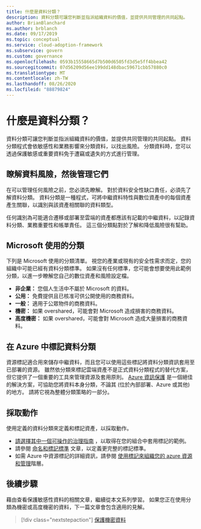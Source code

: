 ```yaml
---
title: 什麼是資料分類？
description: 資料分類可讓您判斷並指派組織資料的價值，並提供共同管理的共同起點。
author: BrianBlanchard
ms.author: brblanch
ms.date: 09/17/2019
ms.topic: conceptual
ms.service: cloud-adoption-framework
ms.subservice: govern
ms.custom: governance
ms.openlocfilehash: 0593b15558665d7b500d6505fd3d5e5ff4bbea42
ms.sourcegitcommit: 07d56209d56ee199dd148dbac59671cbb57880c0
ms.translationtype: MT
ms.contentlocale: zh-TW
ms.lasthandoff: 08/26/2020
ms.locfileid: "88879824"
---
```

# <a name="what-is-data-classification"></a>什麼是資料分類？

資料分類可讓您判斷並指派組織資料的價值，並提供共同管理的共同起點。 資料分類程式會依敏感性和業務影響來分類資料，以找出風險。 分類資料時，您可以透過保護敏感或重要資料免于遭竊或遺失的方式進行管理。

## <a name="understand-data-risks-then-manage-them"></a>瞭解資料風險，然後管理它們

在可以管理任何風險之前，您必須先瞭解。 對於資料安全性缺口責任，必須先了解資料分類。 資料分類是一種程式，可將中繼資料特性與數位資產中的每個資產產生關聯，以識別與該資產相關聯的資料類型。

任何識別為可能適合遷移或部署至雲端的資產都應該有記載的中繼資料，以記錄資料分類、業務重要性和帳單責任。 這三個分類點對於了解和降低風險很有幫助。

## <a name="classifications-microsoft-uses"></a>Microsoft 使用的分類

下列是 Microsoft 使用的分類清單。 視您的產業或現有的安全性需求而定，您的組織中可能已經有資料分類標準。 如果沒有任何標準，您可能會想要使用此範例分類，以進一步瞭解您自己的數位資產和風險設定檔。

- **非企業：** 您個人生活中不屬於 Microsoft 的資料。
- **公用：** 免費提供且已核准可供公開使用的商務資料。
- **一般：** 適用于公眾物件的商務資料。
- **機密：** 如果 overshared，可能會對 Microsoft 造成損害的商務資料。
- **高度機密：** 如果 overshared，可能會對 Microsoft 造成大量損害的商務資料。

## <a name="tagging-data-classification-in-azure"></a>在 Azure 中標記資料分類

資源標記適合用來儲存中繼資料，而且您可以使用這些標記將資料分類資訊套用至已部署的資源。 雖然依分類來標記雲端資產不是正式資料分類程式的替代方案，但它提供了一個重要的工具來管理資源及套用原則。 [Azure 資訊保護](/azure/information-protection/what-is-information-protection) 是一個絕佳的解決方案，可協助您將資料本身分類，不論其 (位於內部部署、Azure 或其他) 的地方。 請將它視為整體分類策略的一部分。

## <a name="take-action"></a>採取動作

使用定義的資料分類來定義和標記資產，以採取動作。

- [請選擇其中一個可操作的治理指南](../guides/index.md) ，以取得在您的組合中套用標記的範例。
- 請參閱 [命名和標記標準](../../ready/azure-best-practices/naming-and-tagging.md#metadata-tags) 文章，以定義更完整的標記標準。
- 如需 Azure 中資源標記的詳細資訊，請參閱 [使用標記來組織您的 azure 資源和管理](/azure/azure-resource-manager/management/tag-resources)階層。

## <a name="next-steps"></a>後續步驟

藉由查看保護敏感性資料的相關文章，繼續從本文系列學習。 如果您正在使用分類為機密或高度機密的資料，下一篇文章會包含適用的見解。

> [!div class="nextstepaction"]
> [保護機密資料](/azure/architecture/data-guide/scenarios/securing-data-solutions?toc=/azure/cloud-adoption-framework/toc.json&bc=/azure/cloud-adoption-framework/_bread/toc.json)
